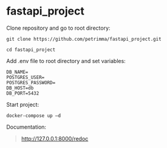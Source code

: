 # fastapi_project

Clone repository and go to root directory:
```
git clone https://github.com/petrimma/fastapi_project.git
```
```
cd fastapi_project
```

Add .env file to root directory and set variables:
```
DB_NAME= 
POSTGRES_USER= 
POSTGRES_PASSWORD= 
DB_HOST=db 
DB_PORT=5432 
```

Start project:
```
docker-compose up –d
```

Documentation:
> http://127.0.0.1:8000/redoc
